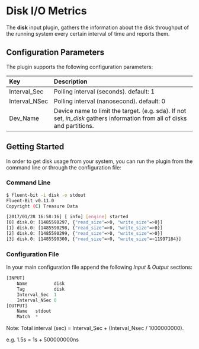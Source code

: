 # Disk I/O Metrics

The **disk** input plugin, gathers the information about the disk throughput of the running system every certain interval of time and reports them.

## Configuration Parameters

The plugin supports the following configuration parameters:

| Key | Description |
| :--- | :--- |
| Interval\_Sec | Polling interval \(seconds\).  default: 1 |
| Interval\_NSec | Polling interval \(nanosecond\). default: 0 |
| Dev\_Name | Device name to limit the target. \(e.g. sda\). If not set, _in\_disk_ gathers information from all of disks and partitions. |

## Getting Started

In order to get disk usage from your system, you can run the plugin from the command line or through the configuration file:

### Command Line

```bash
$ fluent-bit -i disk -o stdout
Fluent-Bit v0.11.0
Copyright (C) Treasure Data

[2017/01/28 16:58:16] [ info] [engine] started
[0] disk.0: [1485590297, {"read_size"=>0, "write_size"=>0}]
[1] disk.0: [1485590298, {"read_size"=>0, "write_size"=>0}]
[2] disk.0: [1485590299, {"read_size"=>0, "write_size"=>0}]
[3] disk.0: [1485590300, {"read_size"=>0, "write_size"=>11997184}]
```

### Configuration File

In your main configuration file append the following _Input_ & _Output_ sections:

```python
[INPUT]
    Name          disk
    Tag           disk
    Interval_Sec  1
    Interval_NSec 0
[OUTPUT]
    Name   stdout
    Match  *
```

Note: Total interval \(sec\) = Interval\_Sec + \(Interval\_Nsec / 1000000000\).

e.g. 1.5s = 1s + 500000000ns


